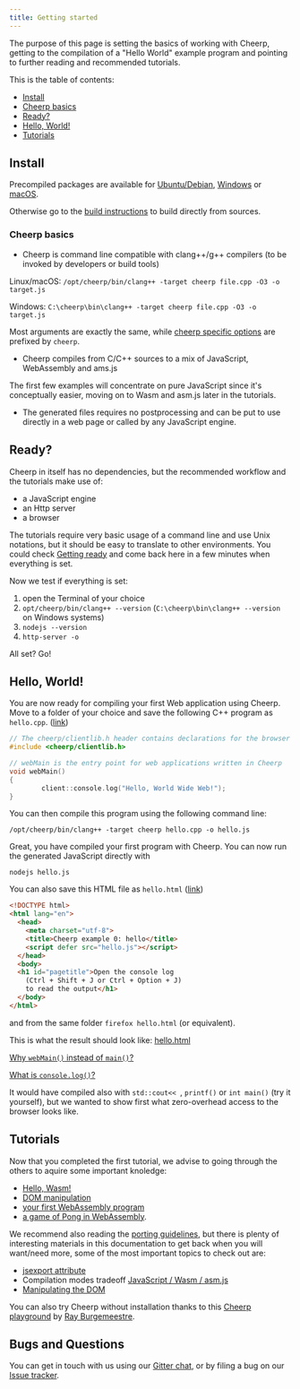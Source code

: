```yaml
---
title: Getting started
---
```


The purpose of this page is setting the basics of working with Cheerp, getting to the compilation of a "Hello World" example program and pointing to further reading and recommended tutorials.

This is the table of contents:
+ [Install](Getting-started#install "Install")
+ [Cheerp basics](Getting-started#cheerp-basics "Cheerp basics")
+ [Ready?](Getting-started#ready "Ready?")
+ [Hello, World!](Getting-started#hello-world "Hello, World!")
+ [Tutorials](Getting-started#tutorials "Tutorials")

Install
-----
Precompiled packages are available for [Ubuntu/Debian](Ubuntu-Debian-installation-using-PPA "Ubuntu/Debian apt packages"), [Windows](Windows-and-macOS-installation#windows "Windows binaries") or [macOS](Windows-and-macOS-installation#macos "macOS binaries").

Otherwise go to the [build instructions](Linux-build-instructions "Linux build instruction") to build directly from sources.

### Cheerp basics
+ Cheerp is command line compatible with clang++/g++ compilers (to be invoked by developers or build tools)

Linux/macOS: `/opt/cheerp/bin/clang++ -target cheerp file.cpp -O3 -o target.js`

Windows: `C:\cheerp\bin\clang++ -target cheerp file.cpp -O3 -o target.js`

Most arguments are exactly the same, while [cheerp specific options](Cheerp-specific-clang-options) are prefixed by `cheerp`.

+ Cheerp compiles from C/C++ sources to a mix of JavaScript, WebAssembly and ams.js

The first few examples will concentrate on pure JavaScript since it's conceptually easier, moving on to Wasm and asm.js later in the tutorials.
+ The generated files requires no postprocessing and can be put to use directly in a web page or called by any JavaScript engine.

Ready?
-----
Cheerp in itself has no dependencies, but the recommended workflow and the tutorials make use of:
+ a JavaScript engine
+ an Http server
+ a browser

The tutorials require very basic usage of a command line and use Unix notations, but it should be easy to translate to other environments.
You could check [Getting ready](Getting-ready) and come back here in a few minutes when everything is set.

Now we test if everything is set:
1. open the Terminal of your choice
2. `opt/cheerp/bin/clang++ --version` (`C:\cheerp\bin\clang++ --version` on Windows systems)
3. `nodejs --version`
4. `http-server -o`

All set? Go!

Hello, World!
-------
You are now ready for compiling your first Web application using Cheerp.
Move to a folder of your choice and save the following C++ program as ```hello.cpp```. ([link](tutorials/hello_world/hello.cpp))

```c++
// The cheerp/clientlib.h header contains declarations for the browser APIs
#include <cheerp/clientlib.h>

// webMain is the entry point for web applications written in Cheerp
void webMain()
{
        client::console.log("Hello, World Wide Web!");
}
```

You can then compile this program using the following command line:

```
/opt/cheerp/bin/clang++ -target cheerp hello.cpp -o hello.js
```

Great, you have compiled your first program with Cheerp. You can now run the generated JavaScript directly with
```
nodejs hello.js
```

You can also save this HTML file as ```hello.html``` ([link](tutorials/hello_world/hello.html)) 

```html
<!DOCTYPE html>
<html lang="en">
  <head>
    <meta charset="utf-8">
    <title>Cheerp example 0: hello</title>
    <script defer src="hello.js"></script>
  </head>
  <body>
  <h1 id="pagetitle">Open the console log
	(Ctrl + Shift + J or Ctrl + Option + J)
	to read the output</h1>
  </body>
</html>
```
and from the same folder ```firefox hello.html``` (or equivalent).

This is what the result should look like: [hello.html](tutorials/hello_world/hello.html)

[Why `webMain()` instead of `main()`?](Cheerp-basics#the-webmain-entry-point)

[What is `console.log()`?](Cheerp-basics#what-is-clientconsolelog)

It would have compiled also with `std::cout<< `, `printf()` or `int main()` (try it yourself), but we wanted to show first what zero-overhead access to the browser looks like.

Tutorials
-------
Now that you completed the first tutorial, we advise to going through the others to aquire some important knoledge:
+ [Hello, Wasm!](Tutorial-Hello-Wasm)
+ [DOM manipulation](Cheerp-Tutorial-DOM-Manipulation)
+ [your first WebAssembly program](WebAssembly-output)
+ [a game of Pong in WebAssembly](Cheerp-Tutorial%3A-Mixed-mode-C++-to-WebAssembly-and-JavaScript).

We recommend also reading the [porting guidelines](Porting-guidelines), but there is plenty of interesting materials in this documentation to get back when you will want/need more, some of the most important topics to check out are:
+ [jsexport attribute](JavaScript-interoperability)
+ Compilation modes tradeoff [JavaScript / Wasm / asm.js](...)
+ [Manipulating the DOM](Browser-side-programming-guide)

You can also try Cheerp without installation thanks to this [Cheerp playground](https://cheerp.cppse.nl) by [Ray Burgemeestre](https://github.com/rayburgemeestre).

Bugs and Questions
------

You can get in touch with us using our [Gitter chat](https://gitter.im/leaningtech/cheerp), or by filing a bug on our [Issue tracker](https://github.com/leaningtech/cheerp-meta/issues).
